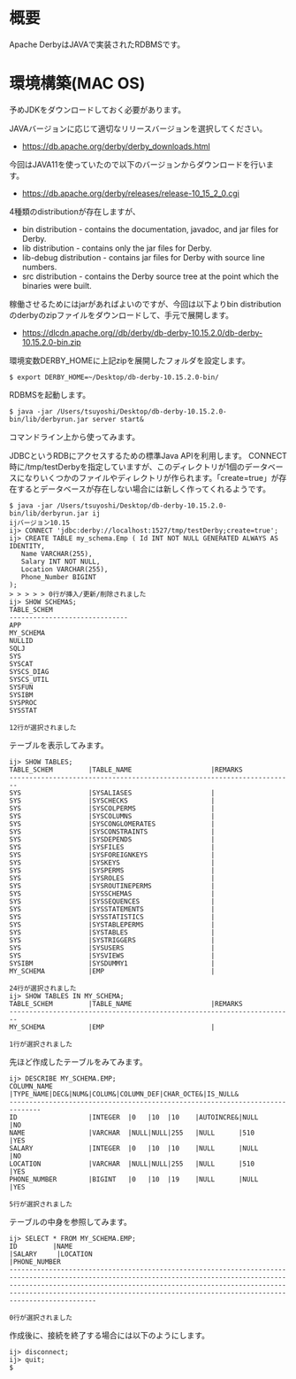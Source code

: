 # 概要
Apache DerbyはJAVAで実装されたRDBMSです。

# 環境構築(MAC OS)
予めJDKをダウンロードしておく必要があります。

JAVAバージョンに応じて適切なリリースバージョンを選択してください。
- https://db.apache.org/derby/derby_downloads.html

今回はJAVA11を使っていたので以下のバージョンからダウンロードを行います。
- https://db.apache.org/derby/releases/release-10_15_2_0.cgi

4種類のdistributionが存在しますが、
- bin distribution - contains the documentation, javadoc, and jar files for Derby.
- lib distribution - contains only the jar files for Derby.
- lib-debug distribution - contains jar files for Derby with source line numbers.
- src distribution - contains the Derby source tree at the point which the binaries were built.

稼働させるためにはjarがあればよいのですが、今回は以下よりbin distributionのderbyのzipファイルをダウンロードして、手元で展開します。
- https://dlcdn.apache.org//db/derby/db-derby-10.15.2.0/db-derby-10.15.2.0-bin.zip

環境変数DERBY_HOMEに上記zipを展開したフォルダを設定します。
```
$ export DERBY_HOME=~/Desktop/db-derby-10.15.2.0-bin/
```

RDBMSを起動します。
```
$ java -jar /Users/tsuyoshi/Desktop/db-derby-10.15.2.0-bin/lib/derbyrun.jar server start&
```

コマンドライン上から使ってみます。

JDBCというRDBにアクセスするための標準Java APIを利用します。
CONNECT時に/tmp/testDerbyを指定していますが、このディレクトリが1個のデータベースになりいくつかのファイルやディレクトリが作られます。「create=true」が存在するとデータベースが存在しない場合には新しく作ってくれるようです。
```
$ java -jar /Users/tsuyoshi/Desktop/db-derby-10.15.2.0-bin/lib/derbyrun.jar ij
ijバージョン10.15
ij> CONNECT 'jdbc:derby://localhost:1527/tmp/testDerby;create=true';
ij> CREATE TABLE my_schema.Emp ( Id INT NOT NULL GENERATED ALWAYS AS IDENTITY,
   Name VARCHAR(255),
   Salary INT NOT NULL,
   Location VARCHAR(255),
   Phone_Number BIGINT
);
> > > > > 0行が挿入/更新/削除されました
ij> SHOW SCHEMAS;
TABLE_SCHEM                   
------------------------------
APP                           
MY_SCHEMA                     
NULLID                        
SQLJ                          
SYS                           
SYSCAT                        
SYSCS_DIAG                    
SYSCS_UTIL                    
SYSFUN                        
SYSIBM                        
SYSPROC                       
SYSSTAT                       

12行が選択されました
```

テーブルを表示してみます。
```
ij> SHOW TABLES;
TABLE_SCHEM         |TABLE_NAME                    |REMARKS             
------------------------------------------------------------------------
SYS                 |SYSALIASES                    |                    
SYS                 |SYSCHECKS                     |                    
SYS                 |SYSCOLPERMS                   |                    
SYS                 |SYSCOLUMNS                    |                    
SYS                 |SYSCONGLOMERATES              |                    
SYS                 |SYSCONSTRAINTS                |                    
SYS                 |SYSDEPENDS                    |                    
SYS                 |SYSFILES                      |                    
SYS                 |SYSFOREIGNKEYS                |                    
SYS                 |SYSKEYS                       |                    
SYS                 |SYSPERMS                      |                    
SYS                 |SYSROLES                      |                    
SYS                 |SYSROUTINEPERMS               |                    
SYS                 |SYSSCHEMAS                    |                    
SYS                 |SYSSEQUENCES                  |                    
SYS                 |SYSSTATEMENTS                 |                    
SYS                 |SYSSTATISTICS                 |                    
SYS                 |SYSTABLEPERMS                 |                    
SYS                 |SYSTABLES                     |                    
SYS                 |SYSTRIGGERS                   |                    
SYS                 |SYSUSERS                      |                    
SYS                 |SYSVIEWS                      |                    
SYSIBM              |SYSDUMMY1                     |                    
MY_SCHEMA           |EMP                           |                    

24行が選択されました
ij> SHOW TABLES IN MY_SCHEMA;
TABLE_SCHEM         |TABLE_NAME                    |REMARKS             
------------------------------------------------------------------------
MY_SCHEMA           |EMP                           |                    

1行が選択されました
```

先ほど作成したテーブルをみてみます。
```
ij> DESCRIBE MY_SCHEMA.EMP;
COLUMN_NAME         |TYPE_NAME|DEC&|NUM&|COLUM&|COLUMN_DEF|CHAR_OCTE&|IS_NULL&
------------------------------------------------------------------------------
ID                  |INTEGER  |0   |10  |10    |AUTOINCRE&|NULL      |NO      
NAME                |VARCHAR  |NULL|NULL|255   |NULL      |510       |YES     
SALARY              |INTEGER  |0   |10  |10    |NULL      |NULL      |NO      
LOCATION            |VARCHAR  |NULL|NULL|255   |NULL      |510       |YES     
PHONE_NUMBER        |BIGINT   |0   |10  |19    |NULL      |NULL      |YES     

5行が選択されました
```

テーブルの中身を参照してみます。
```
ij> SELECT * FROM MY_SCHEMA.EMP;
ID         |NAME                                                                                                                            |SALARY     |LOCATION                                                                                                                        |PHONE_NUMBER        
--------------------------------------------------------------------------------------------------------------------------------------------------------------------------------------------------------------------------------------------------------------------------------------------------------------

0行が選択されました
```

作成後に、接続を終了する場合には以下のようにします。
```
ij> disconnect;
ij> quit;
$
```
